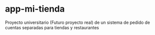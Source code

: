 # app-mi-tienda
Proyecto universitario (Futuro proyecto real) de un sistema de pedido de cuentas separadas para tiendas y restaurantes
